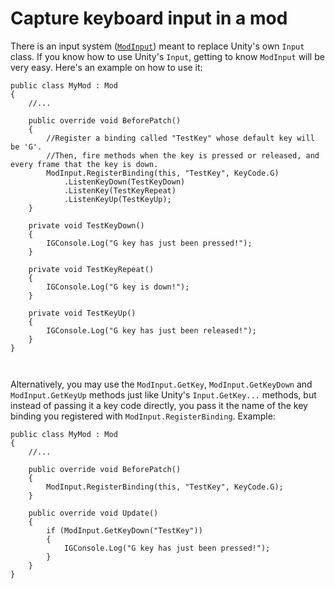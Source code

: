 # Capture keyboard input in a mod

There is an input system ([`ModInput`](../api/PiTung.ModInput.html)) meant to replace Unity's own `Input` class. If you know how to use Unity's `Input`, getting to know `ModInput` will be very easy. Here's an example on how to use it:

```
public class MyMod : Mod
{
	//...

	public override void BeforePatch()
	{
		//Register a binding called "TestKey" whose default key will be 'G'.
		//Then, fire methods when the key is pressed or released, and every frame that the key is down.
		ModInput.RegisterBinding(this, "TestKey", KeyCode.G)
			.ListenKeyDown(TestKeyDown)
			.ListenKey(TestKeyRepeat)
			.ListenKeyUp(TestKeyUp);
	}

	private void TestKeyDown()
	{
		IGConsole.Log("G key has just been pressed!");
	}

	private void TestKeyRepeat()
	{
		IGConsole.Log("G key is down!");
	}

	private void TestKeyUp()
	{
		IGConsole.Log("G key has just been released!");
	}
}



```

Alternatively, you may use the `ModInput.GetKey`, `ModInput.GetKeyDown` and `ModInput.GetKeyUp` methods just like Unity's `Input.GetKey...` methods, but instead of passing it a key code directly, you pass it the name of the key binding you registered with `ModInput.RegisterBinding`. Example:

```
public class MyMod : Mod
{
	//...

	public override void BeforePatch()
	{
		ModInput.RegisterBinding(this, "TestKey", KeyCode.G);
	}

	public override void Update()
	{
		if (ModInput.GetKeyDown("TestKey"))
		{
			IGConsole.Log("G key has just been pressed!");
		}
	}
}
```

